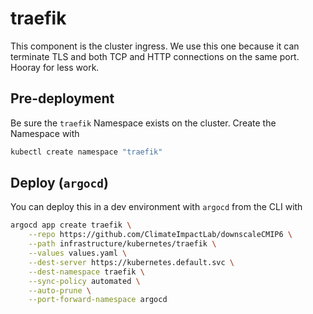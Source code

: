 # traefik
This component is the cluster ingress. We use this one because it can terminate TLS and both TCP and HTTP connections on the same port. Hooray for less work.

## Pre-deployment
Be sure the `traefik` Namespace exists on the cluster.
Create the Namespace with
```bash
kubectl create namespace "traefik"
```

## Deploy (`argocd`)

You can deploy this in a dev environment with `argocd` from the CLI with

```bash
argocd app create traefik \
    --repo https://github.com/ClimateImpactLab/downscaleCMIP6 \
    --path infrastructure/kubernetes/traefik \
    --values values.yaml \
    --dest-server https://kubernetes.default.svc \
    --dest-namespace traefik \
    --sync-policy automated \
    --auto-prune \
    --port-forward-namespace argocd
```
